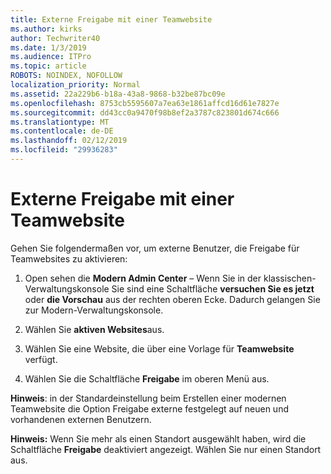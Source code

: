 ```yaml
---
title: Externe Freigabe mit einer Teamwebsite
ms.author: kirks
author: Techwriter40
ms.date: 1/3/2019
ms.audience: ITPro
ms.topic: article
ROBOTS: NOINDEX, NOFOLLOW
localization_priority: Normal
ms.assetid: 22a229b6-b18a-43a8-9868-b32be87bc09e
ms.openlocfilehash: 8753cb5595607a7ea63e1861affcd16d61e7827e
ms.sourcegitcommit: dd43cc0a9470f98b8ef2a3787c823801d674c666
ms.translationtype: MT
ms.contentlocale: de-DE
ms.lasthandoff: 02/12/2019
ms.locfileid: "29936283"
---
```

# <a name="external-sharing-with-a-team-site"></a>Externe Freigabe mit einer Teamwebsite

Gehen Sie folgendermaßen vor, um externe Benutzer, die Freigabe für Teamwebsites zu aktivieren: 
  
1. Open sehen die **Modern Admin Center** – Wenn Sie in der klassischen-Verwaltungskonsole Sie sind eine Schaltfläche **versuchen Sie es jetzt** oder **die Vorschau** aus der rechten oberen Ecke. Dadurch gelangen Sie zur Modern-Verwaltungskonsole. 
  
2. Wählen Sie **aktiven Websites**aus. 
  
3. Wählen Sie eine Website, die über eine Vorlage für **Teamwebsite** verfügt. 
  
4. Wählen Sie die Schaltfläche **Freigabe** im oberen Menü aus. 
  
 **Hinweis**: in der Standardeinstellung beim Erstellen einer modernen Teamwebsite die Option Freigabe externe festgelegt auf neuen und vorhandenen externen Benutzern. 
  
 **Hinweis:** Wenn Sie mehr als einen Standort ausgewählt haben, wird die Schaltfläche **Freigabe** deaktiviert angezeigt. Wählen Sie nur einen Standort aus. 
  

